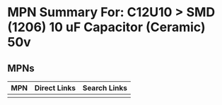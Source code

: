 



# MPN Summary For: C12U10 > SMD (1206) 10 uF Capacitor (Ceramic) 50v

## MPNs
  

|MPN|Direct Links|Search Links|
| :--- | :--- | :--- |
||||
